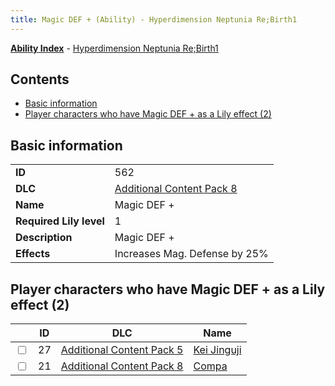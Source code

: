 ```yaml
---
title: Magic DEF + (Ability) - Hyperdimension Neptunia Re;Birth1
---
```


[**Ability Index**](/neptunia/rb1/ability/index.html) - [Hyperdimension Neptunia Re;Birth1](/neptunia/rb1)

## Contents

- [Basic information](#basic-information)
- [Player characters who have Magic DEF + as a Lily effect (2)](#player-characters-who-have-magic-def-as-a-lily-effect-2)

## Basic information

|   |   |
| -- | -- |
| **ID** | 562
**DLC** | [Additional Content Pack 8](/neptunia/rb1/dlc/17-pack8.html)
**Name** | Magic DEF +
**Required Lily level** | 1
**Description** | Magic DEF +
**Effects** | Increases Mag. Defense by 25% |


## Player characters who have Magic DEF + as a Lily effect (2)

|    | ID | DLC | Name |
| -- | -- | --- | ---- |
| <input type="checkbox" id="rb1-player-14-27" class="trackbox" /> | 27 | [Additional Content Pack 5](/neptunia/rb1/dlc/14-pack5.html) | [Kei Jinguji](/neptunia/rb1/player/14-27-kei-jinguji.html) |
| <input type="checkbox" id="rb1-player-17-21" class="trackbox" /> | 21 | [Additional Content Pack 8](/neptunia/rb1/dlc/17-pack8.html) | [Compa](/neptunia/rb1/player/17-21-compa.html) |
